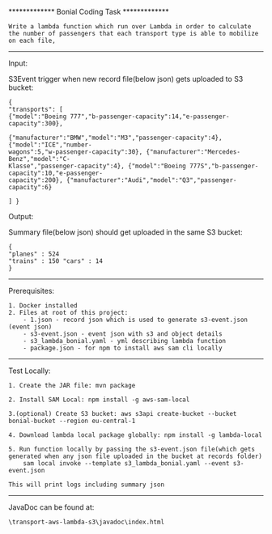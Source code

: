 ************* Bonial Coding Task *************

    Write a lambda function which run over Lambda in order to calculate the number of passengers that each transport type is able to mobilize on each file,
________________________________________________________
Input:

S3Event trigger when new record file(below json) gets uploaded to S3 bucket:
    
    {
    "transports": [
    {"model":"Boeing 777","b-passenger-capacity":14,"e-passenger-capacity":300},
    
    {"manufacturer":"BMW","model":"M3","passenger-capacity":4}, {"model":"ICE","number-
    wagons":5,"w-passenger-capacity":30}, {"manufacturer":"Mercedes-Benz","model":"C-
    Klasse","passenger-capacity":4}, {"model":"Boeing 777S","b-passenger-capacity":10,"e-passenger-
    capacity":200}, {"manufacturer":"Audi","model":"Q3","passenger-capacity":6}
    
    ] }

Output:

Summary file(below json) should get uploaded in the same S3 bucket:
    
    {
    "planes" : 524
    "trains" : 150 "cars" : 14
    }
________________________________________________________

Prerequisites:

	1. Docker installed
	2. Files at root of this project:
        - 1.json - record json which is used to generate s3-event.json (event json)
        - s3-event.json - event json with s3 and object details
        - s3_lambda_bonial.yaml - yml describing lambda function
        - package.json - for npm to install aws sam cli locally

________________________________________________________
Test Locally:

	1. Create the JAR file: mvn package

	2. Install SAM Local: npm install -g aws-sam-local
	
	3.(optional) Create S3 bucket: aws s3api create-bucket --bucket bonial-bucket --region eu-central-1

	4. Download lambda local package globally: npm install -g lambda-local
	
	5. Run function locally by passing the s3-event.json file(which gets generated when any json file uploaded in the bucket at records folder)
		sam local invoke --template s3_lambda_bonial.yaml --event s3-event.json
	
	This will print logs including summary json

________________________________________________________
JavaDoc can be found at:

    \transport-aws-lambda-s3\javadoc\index.html